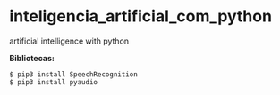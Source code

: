 # inteligencia_artificial_com_python
artificial intelligence with python

**Bibliotecas:**
~~~~
$ pip3 install SpeechRecognition
$ pip3 install pyaudio
~~~~
